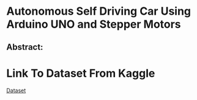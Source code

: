 # Autonomous Self Driving Car Using Arduino UNO and Stepper Motors
## Abstract:




# Link To Dataset From Kaggle
[Dataset]((https://www.kaggle.com/datasets/karthika95/pedestrian-detection)https://www.kaggle.com/datasets/karthika95/pedestrian-detection)


